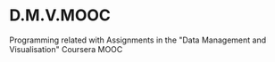 # D.M.V.MOOC
Programming related with Assignments in the "Data Management and Visualisation" Coursera MOOC
